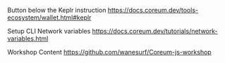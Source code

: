 

Button below the Keplr instruction
https://docs.coreum.dev/tools-ecosystem/wallet.html#keplr

Setup CLI Network variables
https://docs.coreum.dev/tutorials/network-variables.html

Workshop Content
https://github.com/wanesurf/Coreum-js-workshop


